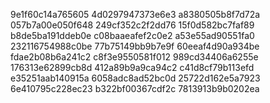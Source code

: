 9e1f60c14a765605
4d0297947373e6e3
a8380505b8f7d72a
057b7a00e050f648
249cf352c2f2dd76
15f0d582bc7faf89
b8de5ba191ddeb0e
c08baaeafef2c0e2
a53e55ad90551fa0
232116754988c0be
77b75149bb9b7e9f
60eeaf4d90a934be
fdae2b08b6a241c2
c8f3e9550581f012
989cd34406a6255e
176313e62899cb8d
412a89b9a9ca94c2
c41d8cf79b113efd
e35251aab140915a
6058adc8ad52bc0d
25722d162e5a7923
6e410795c228ec23
b322bf00367cdf2c
7813913b9b0202ea

